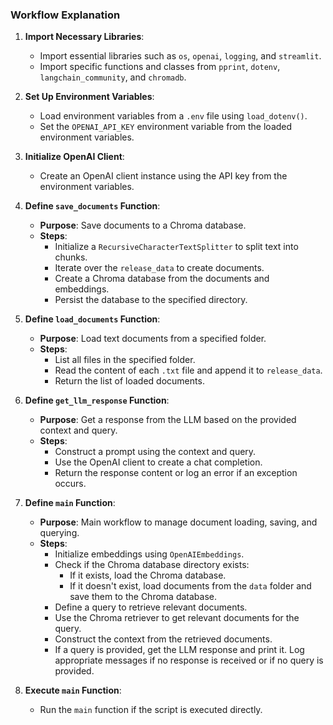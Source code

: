 
### Workflow Explanation

1. **Import Necessary Libraries**:
    - Import essential libraries such as `os`, `openai`, `logging`, and `streamlit`.
    - Import specific functions and classes from `pprint`, `dotenv`, `langchain_community`, and `chromadb`.

2. **Set Up Environment Variables**:
    - Load environment variables from a `.env` file using `load_dotenv()`.
    - Set the `OPENAI_API_KEY` environment variable from the loaded environment variables.

3. **Initialize OpenAI Client**:
    - Create an OpenAI client instance using the API key from the environment variables.

4. **Define `save_documents` Function**:
    - **Purpose**: Save documents to a Chroma database.
    - **Steps**:
        - Initialize a `RecursiveCharacterTextSplitter` to split text into chunks.
        - Iterate over the `release_data` to create documents.
        - Create a Chroma database from the documents and embeddings.
        - Persist the database to the specified directory.

5. **Define `load_documents` Function**:
    - **Purpose**: Load text documents from a specified folder.
    - **Steps**:
        - List all files in the specified folder.
        - Read the content of each `.txt` file and append it to `release_data`.
        - Return the list of loaded documents.

6. **Define `get_llm_response` Function**:
    - **Purpose**: Get a response from the LLM based on the provided context and query.
    - **Steps**:
        - Construct a prompt using the context and query.
        - Use the OpenAI client to create a chat completion.
        - Return the response content or log an error if an exception occurs.

7. **Define `main` Function**:
    - **Purpose**: Main workflow to manage document loading, saving, and querying.
    - **Steps**:
        - Initialize embeddings using `OpenAIEmbeddings`.
        - Check if the Chroma database directory exists:
            - If it exists, load the Chroma database.
            - If it doesn't exist, load documents from the `data` folder and save them to the Chroma database.
        - Define a query to retrieve relevant documents.
        - Use the Chroma retriever to get relevant documents for the query.
        - Construct the context from the retrieved documents.
        - If a query is provided, get the LLM response and print it. Log appropriate messages if no response is received or if no query is provided.

8. **Execute `main` Function**:
    - Run the `main` function if the script is executed directly.

